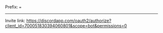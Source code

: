 Prefix: `=`
***
Invite link: https://discordapp.com/oauth2/authorize?client_id=700051830394060801&scope=bot&permissions=0
